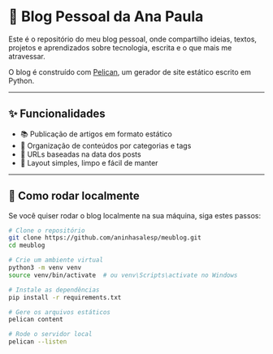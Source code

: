 # 📝 Blog Pessoal da Ana Paula

Este é o repositório do meu blog pessoal, onde compartilho ideias, textos, projetos e aprendizados sobre tecnologia, escrita e o que mais me atravessar.

O blog é construído com [Pelican](https://blog.getpelican.com/), um gerador de site estático escrito em Python.

---

## ✨ Funcionalidades

- 📚 Publicação de artigos em formato estático  
- 🧩 Organização de conteúdos por categorias e tags  
- 📅 URLs baseadas na data dos posts  
- 🎨 Layout simples, limpo e fácil de manter  

---

## 🚀 Como rodar localmente

Se você quiser rodar o blog localmente na sua máquina, siga estes passos:

```bash
# Clone o repositório
git clone https://github.com/aninhasalesp/meublog.git
cd meublog

# Crie um ambiente virtual
python3 -m venv venv
source venv/bin/activate  # ou venv\Scripts\activate no Windows

# Instale as dependências
pip install -r requirements.txt

# Gere os arquivos estáticos
pelican content

# Rode o servidor local
pelican --listen
